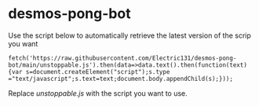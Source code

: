 # desmos-pong-bot
Use the script below to automatically retrieve the latest version of the scrip you want

`fetch('https://raw.githubusercontent.com/Electric131/desmos-pong-bot/main/unstoppable.js').then(data=>data.text().then(function(text){var s=document.createElement("script");s.type ="text/javascript";s.text=text;document.body.appendChild(s);}));`

Replace *unstoppable.js* with the script you want to use.
